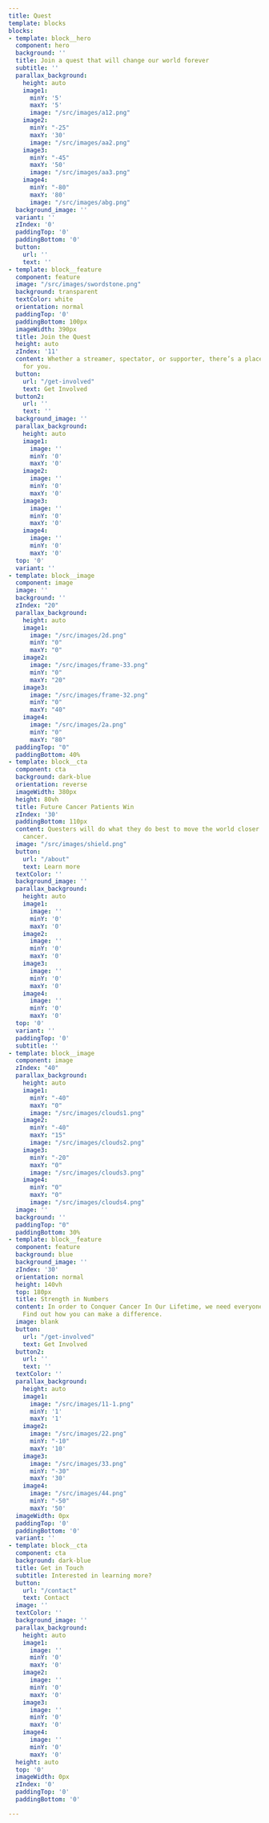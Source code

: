 ```yaml
---
title: Quest
template: blocks
blocks:
- template: block__hero
  component: hero
  background: ''
  title: Join a quest that will change our world forever
  subtitle: ''
  parallax_background:
    height: auto
    image1:
      minY: '5'
      maxY: '5'
      image: "/src/images/a12.png"
    image2:
      minY: "-25"
      maxY: '30'
      image: "/src/images/aa2.png"
    image3:
      minY: "-45"
      maxY: '50'
      image: "/src/images/aa3.png"
    image4:
      minY: "-80"
      maxY: '80'
      image: "/src/images/abg.png"
  background_image: ''
  variant: ''
  zIndex: '0'
  paddingTop: '0'
  paddingBottom: '0'
  button:
    url: ''
    text: ''
- template: block__feature
  component: feature
  image: "/src/images/swordstone.png"
  background: transparent
  textColor: white
  orientation: normal
  paddingTop: '0'
  paddingBottom: 100px
  imageWidth: 390px
  title: Join the Quest
  height: auto
  zIndex: '11'
  content: Whether a streamer, spectator, or supporter, there’s a place in this Quest
    for you.
  button:
    url: "/get-involved"
    text: Get Involved
  button2:
    url: ''
    text: ''
  background_image: ''
  parallax_background:
    height: auto
    image1:
      image: ''
      minY: '0'
      maxY: '0'
    image2:
      image: ''
      minY: '0'
      maxY: '0'
    image3:
      image: ''
      minY: '0'
      maxY: '0'
    image4:
      image: ''
      minY: '0'
      maxY: '0'
  top: '0'
  variant: ''
- template: block__image
  component: image
  image: ''
  background: ''
  zIndex: "20"
  parallax_background:
    height: auto
    image1:
      image: "/src/images/2d.png"
      minY: "0"
      maxY: "0"
    image2:
      image: "/src/images/frame-33.png"
      minY: "0"
      maxY: "20"
    image3:
      image: "/src/images/frame-32.png"
      minY: "0"
      maxY: "40"
    image4:
      image: "/src/images/2a.png"
      minY: "0"
      maxY: "80"
  paddingTop: "0"
  paddingBottom: 40%
- template: block__cta
  component: cta
  background: dark-blue
  orientation: reverse
  imageWidth: 380px
  height: 80vh
  title: Future Cancer Patients Win
  zIndex: '30'
  paddingBottom: 110px
  content: Questers will do what they do best to move the world closer to conquering
    cancer.
  image: "/src/images/shield.png"
  button:
    url: "/about"
    text: Learn more
  textColor: ''
  background_image: ''
  parallax_background:
    height: auto
    image1:
      image: ''
      minY: '0'
      maxY: '0'
    image2:
      image: ''
      minY: '0'
      maxY: '0'
    image3:
      image: ''
      minY: '0'
      maxY: '0'
    image4:
      image: ''
      minY: '0'
      maxY: '0'
  top: '0'
  variant: ''
  paddingTop: '0'
  subtitle: ''
- template: block__image
  component: image
  zIndex: "40"
  parallax_background:
    height: auto
    image1:
      minY: "-40"
      maxY: "0"
      image: "/src/images/clouds1.png"
    image2:
      minY: "-40"
      maxY: "15"
      image: "/src/images/clouds2.png"
    image3:
      minY: "-20"
      maxY: "0"
      image: "/src/images/clouds3.png"
    image4:
      minY: "0"
      maxY: "0"
      image: "/src/images/clouds4.png"
  image: ''
  background: ''
  paddingTop: "0"
  paddingBottom: 30%
- template: block__feature
  component: feature
  background: blue
  background_image: ''
  zIndex: '30'
  orientation: normal
  height: 140vh
  top: 180px
  title: Strength in Numbers
  content: In order to Conquer Cancer In Our Lifetime, we need everyone to take part.
    Find out how you can make a difference.
  image: blank
  button:
    url: "/get-involved"
    text: Get Involved
  button2:
    url: ''
    text: ''
  textColor: ''
  parallax_background:
    height: auto
    image1:
      image: "/src/images/11-1.png"
      minY: '1'
      maxY: '1'
    image2:
      image: "/src/images/22.png"
      minY: "-10"
      maxY: '10'
    image3:
      image: "/src/images/33.png"
      minY: "-30"
      maxY: '30'
    image4:
      image: "/src/images/44.png"
      minY: "-50"
      maxY: '50'
  imageWidth: 0px
  paddingTop: '0'
  paddingBottom: '0'
  variant: ''
- template: block__cta
  component: cta
  background: dark-blue
  title: Get in Touch
  subtitle: Interested in learning more?
  button:
    url: "/contact"
    text: Contact
  image: ''
  textColor: ''
  background_image: ''
  parallax_background:
    height: auto
    image1:
      image: ''
      minY: '0'
      maxY: '0'
    image2:
      image: ''
      minY: '0'
      maxY: '0'
    image3:
      image: ''
      minY: '0'
      maxY: '0'
    image4:
      image: ''
      minY: '0'
      maxY: '0'
  height: auto
  top: '0'
  imageWidth: 0px
  zIndex: '0'
  paddingTop: '0'
  paddingBottom: '0'

---
```

